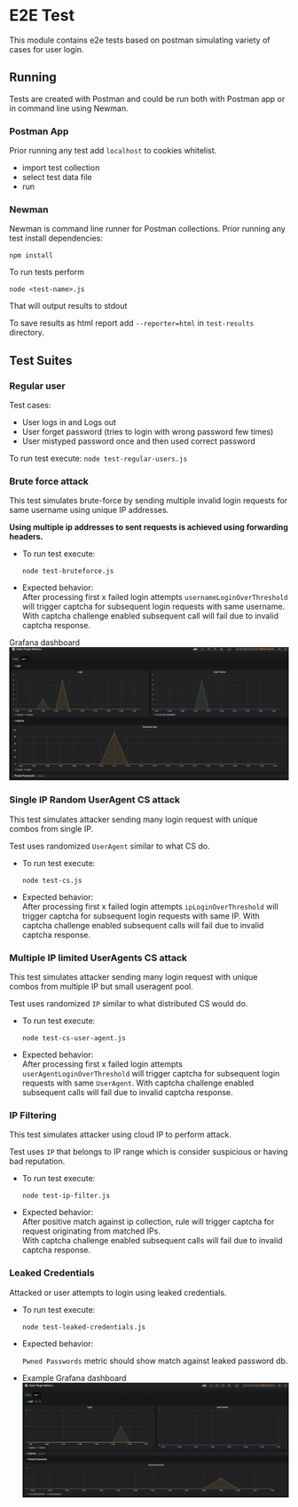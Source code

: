# E2E Test
This module contains e2e tests based on postman simulating variety of cases for user login.

## Running
Tests are created with Postman and could be run both with Postman app or in command line using Newman.
### Postman App
Prior running any test add `localhost` to cookies whitelist.

 - import test collection
 - select test data file
 - run

### Newman
Newman is command line runner for Postman collections.
Prior running any test install dependencies:
```
npm install
```
To run tests perform
```
node <test-name>.js
```
That will output results to stdout

To save results as html report add `--reporter=html` in `test-results` directory.

## Test Suites
### Regular user
Test cases:
- User logs in and Logs out 
- User forget password (tries to login with wrong password few times)
- User mistyped password once and then used correct password

To run test execute: 
    ```
    node test-regular-users.js
    ```

### Brute force attack
This test simulates brute-force by sending multiple invalid login requests for same username using unique IP addresses.


**Using multiple ip addresses to sent requests is achieved using forwarding headers.**

- To run test execute: 
    ```
    node test-bruteforce.js
    ```
- Expected behavior:  
    After processing first x failed login attempts `usernameLoginOverThreshold` will trigger captcha for subsequent login requests with same username. 
    With captcha challenge enabled subsequent call will fail due to invalid captcha response. 

Grafana dashboard
![link](img/login_captcha.png)

### Single IP Random UserAgent CS attack
This test simulates attacker sending many login request with unique combos from single IP.

Test uses randomized `UserAgent` similar to what CS do.

- To run test execute:
    ```
    node test-cs.js
    ```
- Expected behavior:  
After processing first x failed login attempts `ipLoginOverThreshold` will trigger captcha for subsequent login requests with same IP. 
With captcha challenge enabled subsequent calls will fail due to invalid captcha response. 

### Multiple IP limited UserAgents CS attack
This test simulates attacker sending many login request with unique combos from multiple IP but small useragent pool.

Test uses randomized `IP` similar to what distributed CS would do.

- To run test execute:
    ```
    node test-cs-user-agent.js
    ```
- Expected behavior:  
After processing first x failed login attempts `userAgentLoginOverThreshold` will trigger captcha for subsequent login requests with same `UserAgent`. 
With captcha challenge enabled subsequent calls will fail due to invalid captcha response.

### IP Filtering
This test simulates attacker using cloud IP to perform attack. 

Test uses `IP` that belongs to IP range which is consider suspicious or having bad reputation.

- To run test execute:
    ```
    node test-ip-filter.js
    ```
- Expected behavior:  
    After positive match against ip collection, rule will trigger captcha for request originating from matched IPs.  
    With captcha challenge enabled subsequent calls will fail due to invalid captcha response.


### Leaked Credentials
Attacked or user attempts to login using leaked credentials.
  
  
- To run test execute:
  ```
  node test-leaked-credentials.js
  ```
- Expected behavior:  
 
  `Pwned Passwords` metric should show match against leaked password db.
  
 - Example Grafana dashboard 
  ![link](img/leaked_password.png)


